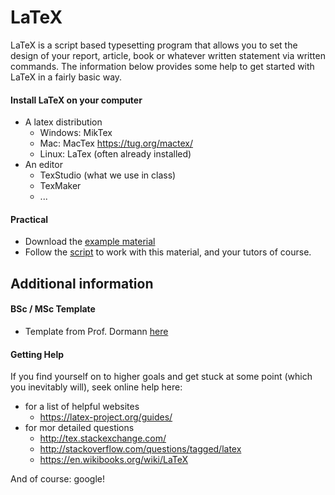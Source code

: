 # LaTeX

LaTeX is a script based typesetting program that allows you to set the design of your report, article, book
or whatever written statement via written commands. The information below provides some help to get started with LaTeX in a fairly basic way. 

#### Install LaTeX on your computer

* A latex distribution
  * Windows: MikTex
  * Mac: MacTex https://tug.org/mactex/
  * Linux: LaTex (often already installed)
* An editor
  * TexStudio (what we use in class)
  * TexMaker
  * ...

#### Practical

* Download the [example material](https://github.com/florianhartig/ResearchSkills/raw/master/Labs/LaTeX/Practical.zip)
* Follow the [script](https://github.com/florianhartig/ResearchSkills/raw/master/Labs/LaTeX/Script/how_to_latex.pdf) to work with this material, and your tutors of course.

## Additional information

#### BSc / MSc Template 

* Template from Prof. Dormann [here](https://github.com/florianhartig/ResearchSkills/tree/master/Labs/LaTeX/LaTeX_Templates/Template-BScMSc-Freiburg)

#### Getting Help

If you find yourself on to higher goals and get stuck at some point (which you inevitably will), seek online help here:

* for a list of helpful websites
  * https://latex-project.org/guides/
* for mor detailed questions
  * http://tex.stackexchange.com/
  * http://stackoverflow.com/questions/tagged/latex
  * https://en.wikibooks.org/wiki/LaTeX

And of course: google!
